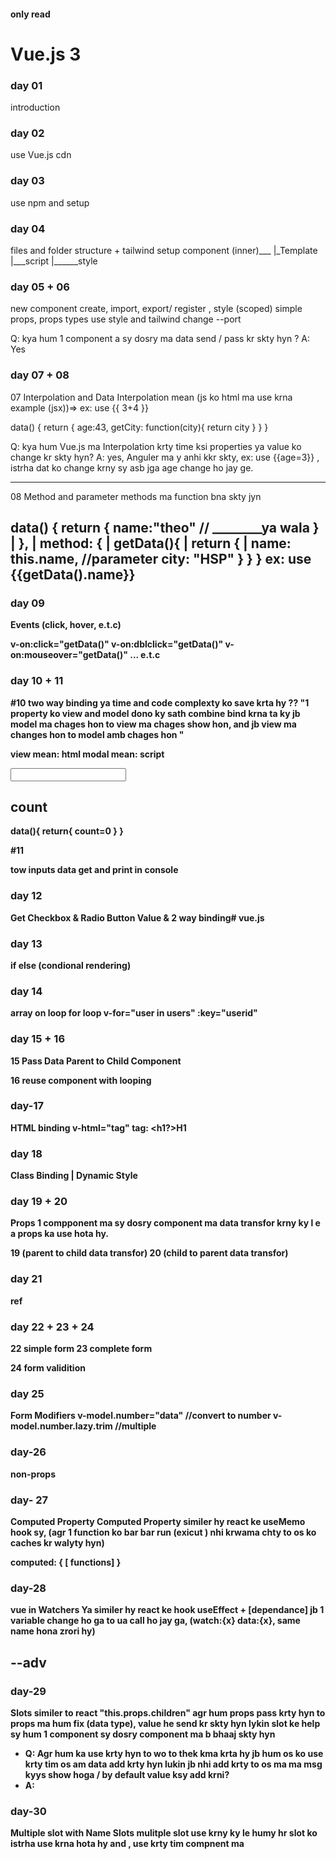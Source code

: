 #### only read
# Vue.js 3

### day 01
introduction

### day 02
use Vue.js cdn 


### day 03
use npm and setup

### day 04
files and folder structure + tailwind setup
component (inner)___
                    |_Template
                    |___script
                    |______style


### day 05  + 06
new component create, import, export/ register , style (scoped)
simple props, props types
use style and tailwind
change --port 

Q: kya hum 1 component a sy dosry ma data send / pass kr skty hyn ?
A: Yes

 
### day 07 + 08
07
Interpolation and Data
Interpolation mean (js ko html ma use krna example (jsx))=> ex: use {{ 3+4 }}

data() {
    return {
        age:43,
        getCity: function(city){
            return city
        }
    }
}



Q: kya hum Vue.js ma Interpolation krty time ksi properties ya value ko change kr skty hyn?
A: yes, Anguler ma y anhi kkr skty, ex: use {{age=3}} , istrha dat ko change krny sy asb jga age change ho jay ge.

---
08
Method and parameter
methods ma function bna skty jyn

data() {
    return {
        name:"theo"  // ________ya wala
    }                      |
},                         |
method: {                  |
     getData(){            |
            return {       |
                name: this.name,  //parameter
                city: "HSP"
            }
        }
}
ex: use <b>{{getData().name}}<b>
--

### day 09
Events (click, hover, e.t.c)

 v-on:click="getData()"
 v-on:dblclick="getData()"
 v-on:mouseover="getData()" ... e.t.c


### day 10 + 11
#10
two way binding
ya time and code complexty ko save krta hy
?? "1 property ko view and model dono ky sath combine bind krna ta ky jb model ma chages hon to view ma chages show hon, and jb view ma changes hon to model amb chages hon "

view mean: html
modal mean: script

<input type="number" v-model="count"/>
<h2>count</h2>
data(){
    return{
        count=0
    }
}

#11

tow inputs data get and  print in console


### day 12
Get Checkbox & Radio Button Value & 2 way binding# vue.js

### day 13
if else (condional rendering)

### day 14
array on loop
for loop v-for="user in users" :key="userid"

### day 15 + 16
15
Pass Data Parent to Child Component

16
reuse component with looping

### day-17
HTML binding
v-html="tag" 
tag: <h1?>H1</h1>

### day 18
 Class Binding | Dynamic Style

### day 19 + 20
Props 
1 compponent ma sy dosry component ma data transfor krny ky l e a props ka use hota hy.

19 (parent to child data transfor)
20 (child to parent data transfor)


### day 21
ref

### day 22 + 23 + 24
22 simple form
23 complete form

24 form validition

### day 25
Form Modifiers
 v-model.number="data"  //convert to number
  v-model.number.lazy.trim //multiple 

### day-26
non-props

### day- 27
 Computed Property
 Computed Property similer hy react ke useMemo hook sy, (agr 1 function ko bar bar run (exicut ) nhi krwama chty to os ko caches kr walyty hyn)
 
 computed: {
   [ functions]
 }


 ### day-28
 vue in Watchers
 Ya similer hy react ke hook useEffect + [dependance]
 jb 1 variable change ho ga to ua call ho jay ga, 
 (watch:{x} data:{x},
 same name hona zrori hy)

##  --adv
 ### day-29
 Slots
 similer to react "this.props.children"
 agr hum props pass krty hyn to props ma hum fix (data type), value he send kr skty hyn lykin slot ke help sy hum 1 component sy dosry component ma <component/> b bhaaj skty  hyn
 - Q: Agr hum <slot></slot> ka use krty hyn to wo to thek kma krta hy jb hum os ko use krty tim os am data add krty hyn lukin jb nhi add krty to os ma ma msg kyys show hoga / by default value ksy add krni?
- A: <slot></slot> 

 ### day-30
 Multiple slot with Name Slots
 mulitple slot use krny ky le humy hr slot ko <temp> <slot name="main"> </temp> istrha use krna hota hy and ,
 use krty tim 
 compnent ma <c> <template v-slot-main> <c/>kr ky use kr skty hyn

 -Q : Kya hum 1 slot ky ander sloat use kr skty hayn?
 - A: Yes

 ### day-31
  Dynamic Component / (Tabs)
  is ka use hum os time krty hyn jb humry pass 1 su zyda components hon, lykin hun os ma sy srif selected compoent he show krna chty hyn,
  if-else / switch ka use na krty howy

  <component :is="tab" />
  data(){
    tab:"chtas"
  }


### day-32
 Teleport component
 by defualt react && Vue , e.t.c ma Html file ma 1 id bna kr os ko js sy connect r de ajata hy and full app osi id pr hota hy,
 lykin agr hum koi dosri id crete krni hy and os pr components render krny hyn (multiple id's)
 <Teleport to="#footer"><FooterComponent/></Teleport>
 is tag ka use kr ky to ma id dyty hyn.
- Q: kya hum <Teleport> ma components ky bjaay screach sy html and css write kr skty hyn?
- A: Yes, Its possible

 ### day-33
Life cycle method
    i- Create ( jb 1 component ka structure ready ho jata hy)
    ii- Mount   ( jb os component ma os ke data prperties add ho jati [ ex: methods, varables, e.t.c])
    iii- Update ( jb btn wgyra pr click krty hyn to data chnage hota hy add hot ahy delete hota hy,[ update hota hy ])
    iv- Unmount (DOM sy data hta dyty hyn.)

